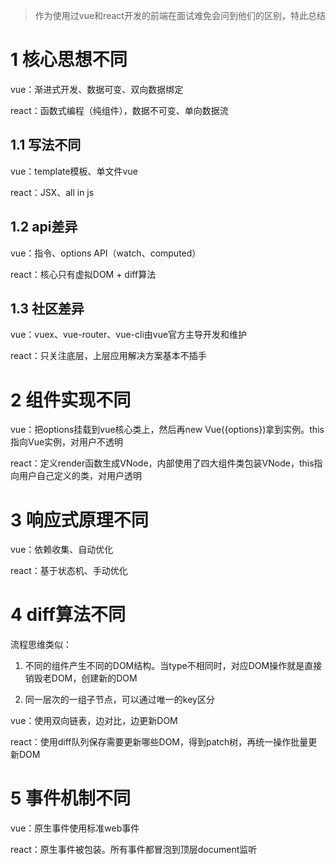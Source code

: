<!--
 * @LastEditors: panda_liu
 * @LastEditTime: 2020-07-25 15:44:06
 * @FilePath: \yangbao-2019-developc:\Users\23163\Desktop\web\Blog\blog\vue和react区别.md
 * @Description: add some description
--> 
> 作为使用过vue和react开发的前端在面试难免会问到他们的区别，特此总结

# 1 核心思想不同

vue：渐进式开发、数据可变、双向数据绑定

react：函数式编程（纯组件），数据不可变、单向数据流

## 1.1 写法不同

vue：template模板、单文件vue

react：JSX、all in js

## 1.2 api差异

vue：指令、options API（watch、computed）

react：核心只有虚拟DOM + diff算法

## 1.3 社区差异

vue：vuex、vue-router、vue-cli由vue官方主导开发和维护

react：只关注底层，上层应用解决方案基本不插手

# 2 组件实现不同

vue：把options挂载到vue核心类上，然后再new Vue({options})拿到实例。this指向Vue实例，对用户不透明

react：定义render函数生成VNode，内部使用了四大组件类包装VNode，this指向用户自己定义的类，对用户透明

# 3 响应式原理不同

vue：依赖收集、自动优化

react：基于状态机、手动优化

# 4 diff算法不同

流程思维类似：

1. 不同的组件产生不同的DOM结构。当type不相同时，对应DOM操作就是直接销毁老DOM，创建新的DOM

2. 同一层次的一组子节点，可以通过唯一的key区分

vue：使用双向链表，边对比，边更新DOM

react：使用diff队列保存需要更新哪些DOM，得到patch树，再统一操作批量更新DOM

# 5 事件机制不同

vue：原生事件使用标准web事件

react：原生事件被包装。所有事件都冒泡到顶层document监听